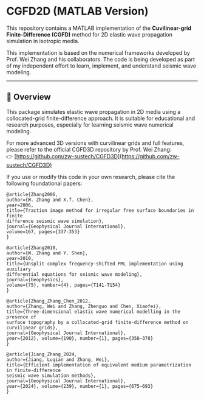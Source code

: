 # CGFD2D (MATLAB Version)

This repository contains a MATLAB implementation of the **Cuvilinear-grid Finite-Difference (CGFD)** method for 2D elastic wave propagation simulation in isotropic media.

This implementation is based on the numerical frameworks developed by Prof. Wei Zhang and his collaborators. The code is being developed as part of my independent effort to learn, implement, and understand seismic wave modeling.


---

## 🧠 Overview

This package simulates elastic wave propagation in 2D media using a collocated-grid finite-difference approach. It is suitable for educational and research purposes, especially for learning seismic wave numerical modeling.

For more advanced 3D versions with curvilinear grids and full features, please refer to the official CGFD3D repository by Prof. Wei Zhang:  
👉 [https://github.com/zw-sustech/CGFD3D](https://github.com/zw-sustech/CGFD3D)

If you use or modify this code in your own research, please cite the following foundational papers:

```plaintext
@article{Zhang2006,
author={W. Zhang and X.f. Chen},
year=2006,
title={Traction image method for irregular free surface boundaries in finite
difference seismic wave simulation},
journal={Geophysical Journal International},
volume=167, pages={337-353}
}

@article{Zhang2010,
author={W. Zhang and Y. Shen},
year=2010,
title={Unsplit complex frequency-shifted PML implementation using auxiliary
differential equations for seismic wave modeling},
journal={Geophysics},
volume={75}, number={4}, pages={T141-T154}
}

@article{Zhang_Zhang_Chen_2012,
author={Zhang, Wei and Zhang, Zhenguo and Chen, Xiaofei},
title={Three-dimensional elastic wave numerical modelling in the presence of
surface topography by a collocated-grid finite-difference method on curvilinear grids},
journal={Geophysical Journal International},
year={2012}, volume={190}, number={1}, pages={358–378}
}

@article{Jiang_Zhang_2024,
author={Jiang, Luqian and Zhang, Wei},
title={Efficient implementation of equivalent medium parametrization in finite-difference
seismic wave simulation methods},
journal={Geophysical Journal International},
year={2024}, volume={239}, number={1}, pages={675–693}
}
```
